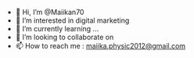 - 👋 Hi, I’m @Maiikan70
- 👀 I’m interested in digital marketing
- 🌱 I’m currently learning ...
- 💞️ I’m looking to collaborate on
- 📫 How to reach me : maiika.physic2012@gmail.com

<!---
Maiikan70/Maiikan70 is a ✨ special ✨ repository because its `README.md` (this file) appears on your GitHub profile.
You can click the Preview link to take a look at your changes.
--->
